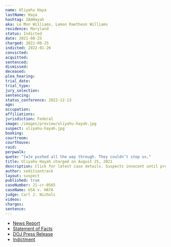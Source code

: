 ```yaml
---
name: Uliyahu Haya
lastName: Haya
hashtag: IAmHayah
aka: Le Mon Williams, Lemon Raetheon Williams
residence: Maryland
status: Indicted
date: 2021-08-25
charged: 2021-08-25
indicted: 2022-01-26
convicted:
acquitted:
sentenced:
dismissed:
deceased:
plea_hearing:
trial_date:
trial_type:
jury_selection:
sentencing:
status_conference: 2022-12-13
age:
occupation:
affiliations:
jurisdiction: Federal
image: /images/preview/uliyahu-hayah.jpg
suspect: uliyahu-hayah.jpg
booking:
courtroom:
courthouse:
raid:
perpwalk:
quote: "[w]e pushed all the way through. They couldn’t stop us."
title: Uliyahu Hayah charged on August 25, 2021
description: Click for latest case details. Suspects innocent until proven guilty.
author: seditiontrack
layout: suspect
published: true
caseNumber: 21-cr-0565
caseName: USA v. HAYA
judge: Carl J. Nichols
videos:
charges:
sentence:
---
```

- [News Report](https://www.republicworld.com/world-news/us-news/us-capitol-breach-two-more-held-on-charges-of-assault-civil-disorder.html)
- [Statement of Facts](https://www.justice.gov/usao-dc/case-multi-defendant/file/1428281/download)
- [DOJ Press Release](https://www.justice.gov/usao-dc/pr/maryland-and-florida-men-arrested-assault-law-enforcement-during-jan-6-capitol-breach)
- [Indictment](https://extremism.gwu.edu/sites/g/files/zaxdzs2191/f/Uliyahu%20Haya%20Superseding%20Indictment.pdf)
